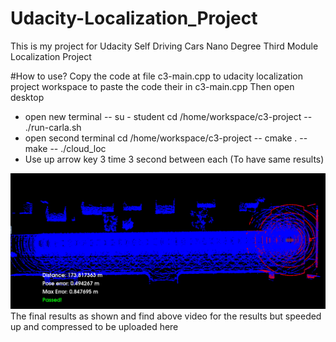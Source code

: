 # Udacity-Localization_Project
This is my project for Udacity Self Driving Cars Nano Degree Third Module Localization Project

#How to use?
Copy the code at file c3-main.cpp to udacity localization project workspace to paste the code their in c3-main.cpp
Then open desktop
- open new terminal
-- su - student
cd /home/workspace/c3-project
-- ./run-carla.sh
- open second terminal
cd /home/workspace/c3-project
-- cmake .
-- make
-- ./cloud_loc
- Use up arrow key 3 time 3 second between each (To have same results)

<img src='ICP_Result.png'/>
The final results as shown
and find above video for the results but speeded up and compressed to be uploaded here
